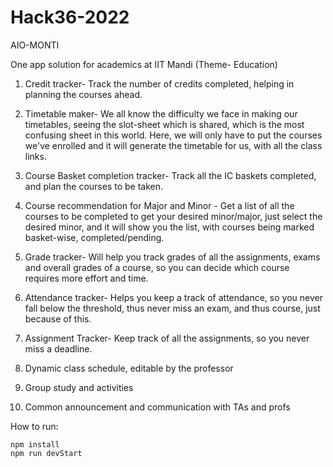 # Hack36-2022

AIO-MONTI

One app solution for academics at IIT Mandi
(Theme- Education)

1. Credit tracker- Track the number of credits completed, helping in planning the courses ahead. 
2. Timetable maker- We all know the difficulty we face in making our timetables, seeing the slot-sheet which is shared, which is the most confusing sheet in this world. Here, we will only have to put the courses we've enrolled and it will generate the timetable for us, with all the class links.
  
4. Course Basket completion tracker- Track all the IC baskets completed, and plan the courses to be taken. 
5. Course recommendation for Major and Minor - Get a list of all the courses to be completed to get your desired minor/major, just select the desired minor, and it will show you the list, with courses being marked basket-wise, completed/pending. 
6. Grade tracker- Will help you track grades of all the assignments, exams and overall grades of a course, so you can decide which course requires more effort and time.
7. Attendance tracker- Helps you keep a track of attendance, so you never fall below the threshold, thus never miss an exam, and thus course, just because of this.
8. Assignment Tracker- Keep track of all the assignments, so you never miss a deadline.
9. Dynamic class schedule, editable by the professor
10. Group study and activities 
11. Common announcement and communication with TAs and profs

How to run:
```
npm install
npm run devStart
```
